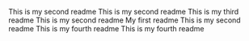 This is my second readme
This is my second readme
This is my third readme
This is my second readme
My first readme
This is my second readme
This is my fourth readme
This is my fourth readme
